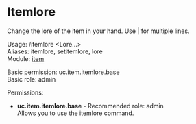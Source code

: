 Itemlore
====
Change the lore of the item in your hand. Use | for multiple lines.

Usage: /itemlore \<Lore…\><br>
Aliases: itemlore, setitemlore, lore<br>
Module: [item](../modules/item.md)<br>

Basic permission: uc.item.itemlore.base<br>
Basic role: admin<br>

Permissions: <br>
* **uc.item.itemlore.base** - Recommended role: admin<br>Allows you to use the itemlore command.
